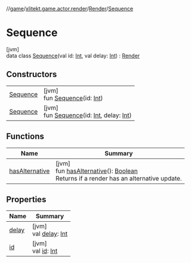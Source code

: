 //[game](../../../../index.md)/[xlitekt.game.actor.render](../../index.md)/[Render](../index.md)/[Sequence](index.md)

# Sequence

[jvm]\
data class [Sequence](index.md)(val id: [Int](https://kotlinlang.org/api/latest/jvm/stdlib/kotlin/-int/index.html), val delay: [Int](https://kotlinlang.org/api/latest/jvm/stdlib/kotlin/-int/index.html)) : [Render](../index.md)

## Constructors

| | |
|---|---|
| [Sequence](-sequence.md) | [jvm]<br>fun [Sequence](-sequence.md)(id: [Int](https://kotlinlang.org/api/latest/jvm/stdlib/kotlin/-int/index.html)) |
| [Sequence](-sequence.md) | [jvm]<br>fun [Sequence](-sequence.md)(id: [Int](https://kotlinlang.org/api/latest/jvm/stdlib/kotlin/-int/index.html), delay: [Int](https://kotlinlang.org/api/latest/jvm/stdlib/kotlin/-int/index.html)) |

## Functions

| Name | Summary |
|---|---|
| [hasAlternative](../has-alternative.md) | [jvm]<br>fun [hasAlternative](../has-alternative.md)(): [Boolean](https://kotlinlang.org/api/latest/jvm/stdlib/kotlin/-boolean/index.html)<br>Returns if a render has an alternative update. |

## Properties

| Name | Summary |
|---|---|
| [delay](delay.md) | [jvm]<br>val [delay](delay.md): [Int](https://kotlinlang.org/api/latest/jvm/stdlib/kotlin/-int/index.html) |
| [id](id.md) | [jvm]<br>val [id](id.md): [Int](https://kotlinlang.org/api/latest/jvm/stdlib/kotlin/-int/index.html) |
